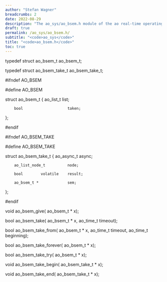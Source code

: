 ```yaml
---
author: "Stefan Wagner"
breadcrumbs: 2
date: 2022-08-29
description: "The ao_sys/ao_bsem.h module of the ao real-time operating system."
draft: true
permalink: /ao_sys/ao_bsem.h/ 
subtitle: "<code>ao_sys</code>"
title: "<code>ao_bsem.h</code>"
toc: true
---
```


typedef struct  ao_bsem_t       ao_bsem_t;

typedef struct  ao_bsem_take_t  ao_bsem_take_t;

#ifndef AO_BSEM

#define AO_BSEM

struct  ao_bsem_t
{
        ao_list_t               list;

        bool                    taken;
};

#endif

#ifndef AO_BSEM_TAKE

#define AO_BSEM_TAKE

struct  ao_bsem_take_t
{
        ao_async_t              async;

        ao_list_node_t          node;

        bool        volatile    result;

        ao_bsem_t *             sem;
};

#endif

void    ao_bsem_give(           ao_bsem_t * x);

bool    ao_bsem_take(           ao_bsem_t * x, ao_time_t timeout);

bool    ao_bsem_take_from(      ao_bsem_t * x, ao_time_t timeout, ao_time_t beginning);

bool    ao_bsem_take_forever(   ao_bsem_t * x);

bool    ao_bsem_take_try(       ao_bsem_t * x);

void    ao_bsem_take_begin(     ao_bsem_take_t * x);

void    ao_bsem_take_end(       ao_bsem_take_t * x);

